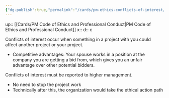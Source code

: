 ```yaml
---
{"dg-publish":true,"permalink":"/cards/pm-ethics-conflicts-of-interest/"}
---
```


up:: [[Cards/PM Code of Ethics and Professional Conduct\|PM Code of Ethics and Professional Conduct]] 
x:: 
d:: c

Conflicts of interest occur when something in a project with you could affect another project or your project. 
- Competitive advantages: Your spouse works in a position at the company you are getting a bid from, which gives you an unfair advantage over other potential bidders. 

Conflicts of interest must be reported to higher management.
- No need to stop the project work
- Technically after this, the organization would take the ethical action path 